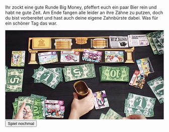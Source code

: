 Ihr zockt eine gute Runde Big Money, pfeffert euch ein paar Bier rein und habt ne gute Zeit. Am Ende fangen alle leider an ihre Zähne zu putzen, doch du bist vorbereitet und hast auch deine eigene Zahnbürste dabei. Was für ein schöner Tag das war.

<img src="img/bigmoney.jpg">

<a href="/clemens/index.html">
<button>Spiel nochmal</button>
</a>
